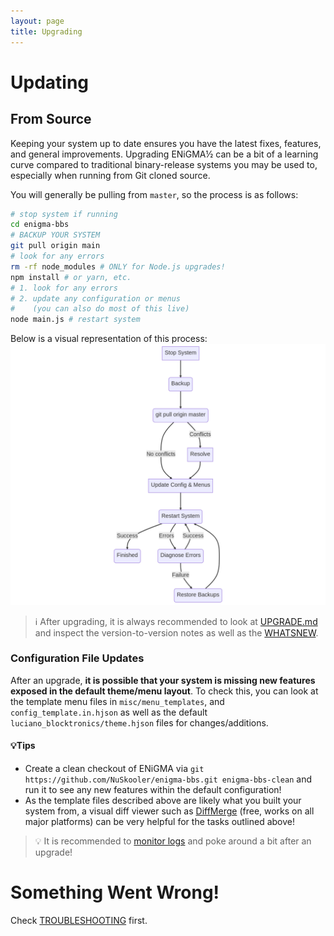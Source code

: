 ```yaml
---
layout: page
title: Upgrading
---
```

# Updating
## From Source
Keeping your system up to date ensures you have the latest fixes, features, and general improvements. Upgrading ENiGMA½ can be a bit of a learning curve compared to traditional binary-release systems you may be used to, especially when running from Git cloned source.

You will generally be pulling from `master`, so the process is as follows:
```bash
# stop system if running
cd enigma-bbs
# BACKUP YOUR SYSTEM
git pull origin main
# look for any errors
rm -rf node_modules # ONLY for Node.js upgrades!
npm install # or yarn, etc.
# 1. look for any errors
# 2. update any configuration or menus
#    (you can also do most of this live)
node main.js # restart system
```

Below is a visual representation of this process:
![Upgrade Flow](/docs/assets/images/upgrade-flow.png)


> :information_source: After upgrading, it is always recommended to look at [UPGRADE.md](UPGRADE.md) and inspect the version-to-version notes as well as the [WHATSNEW](WHATSNEW.md).

### Configuration File Updates
After an upgrade, **it is possible that your system is missing new features exposed in the default theme/menu layout**. To check this, you can look at the template menu files in `misc/menu_templates`, and `config_template.in.hjson` as well as the default `luciano_blocktronics/theme.hjson` files for changes/additions.

#### 💡Tips
* Create a clean checkout of ENiGMA via `git https://github.com/NuSkooler/enigma-bbs.git enigma-bbs-clean` and run it to see any new features within the default configuration!
* As the template files described above are likely what you built your system from, a visual diff viewer such as [DiffMerge](https://www.sourcegear.com/diffmerge/downloads.php) (free, works on all major platforms) can be very helpful for the tasks outlined above!


> :bulb: It is recommended to [monitor logs](../troubleshooting/monitoring-logs.md) and poke around a bit after an upgrade!

# Something Went Wrong!
Check [TROUBLESHOOTING](/TROUBLESHOOTING.md) first.